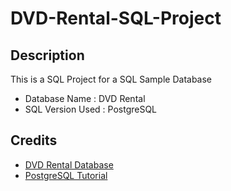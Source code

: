 # DVD-Rental-SQL-Project

## Description 
This is a SQL Project for a SQL Sample Database
- Database Name : DVD Rental
- SQL Version Used : PostgreSQL
 
 ## Credits 
 - [DVD Rental Database](https://www.postgresqltutorial.com/postgresql-sample-database/)
 - [PostgreSQL Tutorial](https://www.postgresqltutorial.com/)

